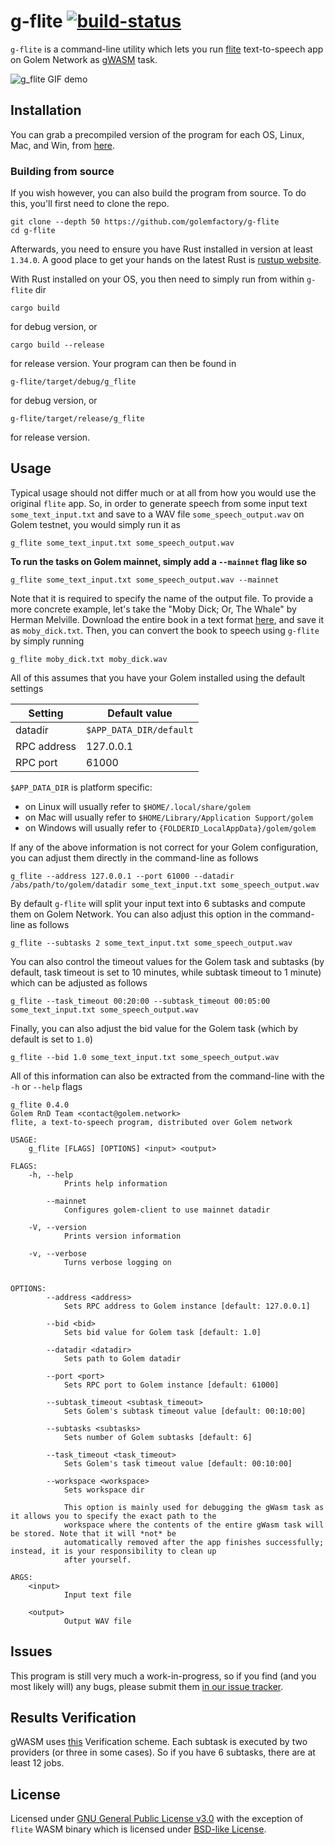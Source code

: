 # g-flite [![build-status]][build]

[build-status]: https://github.com/golemfactory/g-flite/workflows/Continuous%20integration/badge.svg
[build]: https://github.com/golemfactory/g-flite/actions

`g-flite` is a command-line utility which lets you run [flite](http://www.festvox.org/flite/)
text-to-speech app on Golem Network as [gWASM](https://docs.golem.network/#/About/Use-Cases?id=gwasm) task.

![g_flite GIF demo](http://i.imgur.com/Ji1CdCN.gif)

## Installation
You can grab a precompiled version of the program for each OS, Linux, Mac, and Win, from
[here](https://github.com/golemfactory/g-flite/releases).

### Building from source
If you wish however, you can also build the program from source. To do this, you'll first need
to clone the repo.

```
git clone --depth 50 https://github.com/golemfactory/g-flite
cd g-flite
```

Afterwards, you need to ensure you have Rust installed in version at least `1.34.0`. A good place
to get your hands on the latest Rust is [rustup website](https://rustup.rs/).

With Rust installed on your OS, you then need to simply run from within `g-flite` dir

```
cargo build
```

for debug version, or

```
cargo build --release
```

for release version. Your program can then be found in

```
g-flite/target/debug/g_flite
```

for debug version, or

```
g-flite/target/release/g_flite
```

for release version.

## Usage
Typical usage should not differ much or at all from how you would use the original `flite` app.
So, in order to generate speech from some input text `some_text_input.txt` and save to a WAV file
`some_speech_output.wav` on Golem testnet, you would simply run it as


```
g_flite some_text_input.txt some_speech_output.wav
```

**To run the tasks on Golem mainnet, simply add a `--mainnet` flag like so**

```
g_flite some_text_input.txt some_speech_output.wav --mainnet
```

Note that it is required to specify the name of the output file. To provide a more concrete example,
let's take the "Moby Dick; Or, The Whale" by Herman Melville. Download the entire book in
a text format [here](https://www.gutenberg.org/files/2701/2701-0.txt), and save it as `moby_dick.txt`.
Then, you can convert the book to speech using `g-flite` by simply running

```
g_flite moby_dick.txt moby_dick.wav
```

All of this assumes that you have your Golem installed using the default settings

| Setting     | Default value                 |
| ----------- | ----------------------------- |
| datadir     | `$APP_DATA_DIR/default` |
| RPC address | 127.0.0.1                     |
| RPC port    | 61000                         |

`$APP_DATA_DIR` is platform specific:
* on Linux will usually refer to `$HOME/.local/share/golem`
* on Mac will usually refer to `$HOME/Library/Application Support/golem`
* on Windows will usually refer to `{FOLDERID_LocalAppData}/golem/golem`

If any of the above information is not correct for your Golem configuration, you can
adjust them directly in the command-line as follows

```
g_flite --address 127.0.0.1 --port 61000 --datadir /abs/path/to/golem/datadir some_text_input.txt some_speech_output.wav
```

By default `g-flite` will split your input text into 6 subtasks and compute them
on Golem Network. You can also adjust this option in the command-line as follows

```
g_flite --subtasks 2 some_text_input.txt some_speech_output.wav
```

You can also control the timeout values for the Golem task and subtasks (by default, task timeout is set
to 10 minutes, while subtask timeout to 1 minute) which can be adjusted as follows

```
g_flite --task_timeout 00:20:00 --subtask_timeout 00:05:00 some_text_input.txt some_speech_output.wav
```

Finally, you can also adjust the bid value for the Golem task (which by default is set to `1.0`)

```
g_flite --bid 1.0 some_text_input.txt some_speech_output.wav
```

All of this information can also be extracted from the command-line with the `-h` or `--help` flags

```
g_flite 0.4.0
Golem RnD Team <contact@golem.network>
flite, a text-to-speech program, distributed over Golem network

USAGE:
    g_flite [FLAGS] [OPTIONS] <input> <output>

FLAGS:
    -h, --help       
            Prints help information

        --mainnet    
            Configures golem-client to use mainnet datadir

    -V, --version    
            Prints version information

    -v, --verbose    
            Turns verbose logging on


OPTIONS:
        --address <address>                    
            Sets RPC address to Golem instance [default: 127.0.0.1]

        --bid <bid>                            
            Sets bid value for Golem task [default: 1.0]

        --datadir <datadir>                    
            Sets path to Golem datadir

        --port <port>                          
            Sets RPC port to Golem instance [default: 61000]

        --subtask_timeout <subtask_timeout>    
            Sets Golem's subtask timeout value [default: 00:10:00]

        --subtasks <subtasks>                  
            Sets number of Golem subtasks [default: 6]

        --task_timeout <task_timeout>          
            Sets Golem's task timeout value [default: 00:10:00]

        --workspace <workspace>                
            Sets workspace dir
            
            This option is mainly used for debugging the gWasm task as it allows you to specify the exact path to the
            workspace where the contents of the entire gWasm task will be stored. Note that it will *not* be
            automatically removed after the app finishes successfully; instead, it is your responsibility to clean up
            after yourself.

ARGS:
    <input>     
            Input text file

    <output>    
            Output WAV file

```

## Issues
This program is still very much a work-in-progress, so if you find (and you most likely will) any bugs,
please submit them [in our issue tracker](https://github.com/golemfactory/g-flite/issues/new).

## Results Verification
gWASM uses [this](https://docs.golem.network/#/Products/Brass-Beta/gWASM?id=verification-scheme) Verification scheme. Each subtask is executed by two providers (or three in some cases). So if you have 6 subtasks, there are at least 12 jobs.

## License
Licensed under [GNU General Public License v3.0](LICENSE) with the exception of `flite` WASM binary
which is licensed under [BSD-like License](LICENSE.flite).

